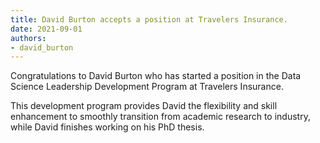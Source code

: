 ```yaml
---
title: David Burton accepts a position at Travelers Insurance.
date: 2021-09-01
authors:
- david_burton
---
```


Congratulations to David Burton who has started a position in the Data Science Leadership Development Program at Travelers Insurance.

<!--more-->

This development program provides David the flexibility and skill enhancement to smoothly transition from academic research to industry, while David finishes working on his PhD thesis. 